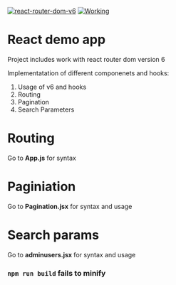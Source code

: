 
[![react-router-dom-v6](https://badge.fury.io/gh/tterb%2FHyde.svg)](https://badge.fury.io/gh/tterb%2FHyde)
[![Working](https://badge.fury.io/gh/tterb%2FHyde.svg)](https://badge.fury.io/gh/tterb%2FHyde)


# React demo app
Project includes work with react router dom version 6

Implementatation of different componenets and hooks:

1. Usage of v6 and hooks
2. Routing
3. Pagination 
4. Search Parameters 

# Routing 
Go to **App.js** for syntax

# Paginiation 
Go to **Pagination.jsx** for syntax and usage 

# Search params 
Go to **adminusers.jsx** for syntax and usage 







### `npm run build` fails to minify
